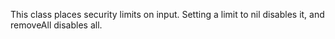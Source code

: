 This class places security limits on input. Setting a limit to nil disables it, and removeAll disables all.